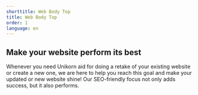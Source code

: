 ```yaml
---
shorttitle: Web Body Top
title: Web Body Top
order: 1
language: en
---
```

## Make your website perform its best

Whenever you need Unikorn aid for doing a retake of your existing website or create a new one, we are here to help you reach this goal and make your updated or new website shine! Our SEO-friendly focus not only adds success, but it also performs.